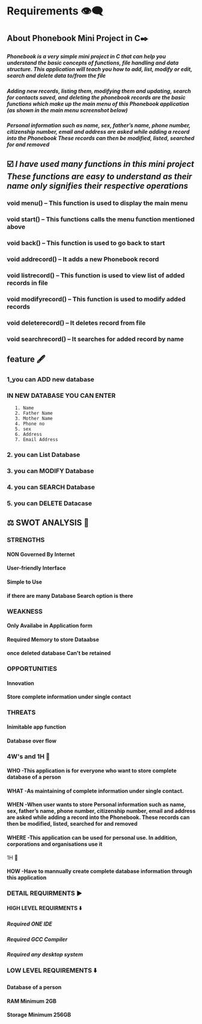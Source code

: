 # Requirements 👁️‍🗨️

## About Phonebook Mini Project in C✒️

##### Phonebook is a very simple mini project in C that can help you understand the basic concepts of functions, file handling and data structure. This application will teach you how to add, list, modify or edit, search and delete data to/from the file

##### Adding new records, listing them, modifying them and updating, search for contacts saved, and deleting the phonebook records are the basic functions which make up the main menu of this Phonebook application (as shown in the main menu screenshot below)

##### Personal information such as name, sex, father’s name, phone number, citizenship number, email and address are asked while adding a record into the Phonebook These records can then be modified, listed, searched for and removed

 
 
 ## ☑️ *I have used many functions in this mini project These functions are easy to understand as their name only signifies their respective operations*

### void menu() – This function is used to display the main menu
### void start() – This functions calls the menu function mentioned above
### void back() – This function is used to go back to start
### void addrecord() – It adds a new Phonebook record
### void listrecord() – This function is used to view list of added records in file
### void modifyrecord() – This function is used to modify added records
### void deleterecord() – It deletes record from file
### void searchrecord() – It searches for added record by name


## feature  🖋️

 ### 1_you can **ADD** new database 
 ### IN NEW DATABASE YOU CAN ENTER 
       1. Name
       2. Father Name
       3. Mother Name
       4. Phone no
       5. sex
       6. Address
       7. Email Address
 ### 2. you can **List** Database
 ### 3. you can **MODIFY** Database
 ### 4. you can **SEARCH** Database
 ### 5. you can **DELETE** Datacase
 
 
       
## ⚖️ SWOT ANALYSIS 💭

### STRENGTHS
  #### NON Governed By Internet
  #### User-friendly Interface
  #### Simple to Use
  #### if there are many Database **Search** option is there
  
  
### WEAKNESS

  #### Only Availabe in Application form
  #### Required Memory to store Dataabse
  #### once deleted database Can't be retained

### OPPORTUNITIES

  #### Innovation
  #### Store complete information under single contact

### THREATS

  #### Inimitable app function
  #### Database over flow

### 4W's and 1H 💭

#### WHO -This application is for everyone who want to store complete database of a person 
#### WHAT -As maintaining of complete information under single contact.
#### WHEN -When user wants to store Personal information such as name, sex, father’s name, phone number, citizenship number, email and address are asked while adding a record into the Phonebook. These records can then be modified, listed, searched for and removed
#### WHERE -This application can be used for personal use. In addition, corporations and organisations use it

 1H 💭
 
#### HOW -Have to mannually create complete database information through this application 

### DETAIL REQUIRMENTS ▶️

#### HIGH LEVEL REQUIRMENTS ⬇️

##### Required ONE IDE
##### Required GCC Compiler
##### Required  any desktop system 

### LOW LEVEL REQUIREMENTS ⬇️

#### Database of a person
#### RAM Minimum 2GB
#### Storage Minimum 256GB
